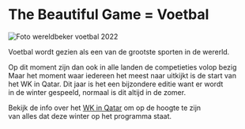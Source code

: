 <!DOCTYPE html>
<html lang="nl">
<head>
    <meta charset="UTF-8">
    <meta name="viewport" content="width=device-width, initial-scale=1.0">
    <title>The Beautiful Game</title>
    <link rel="stylesheet" href="css/main.css">
</head>
<body>
    <h1>The Beautiful Game = Voetbal</h1>
    <img src="https://www.rtlnieuws.nl/sites/default/files/styles/liggend/public/content/images/2019/09/03/logo_qatar.png?h=ab94ba44&itok=fKm-2tw7" alt="Foto wereldbeker voetbal 2022" />
    <p>Voetbal wordt gezien als een van de grootste sporten in de wererld.</p>
    <p>Op dit moment zijn dan ook in alle landen de competieties volop bezig<br />
        Maar het moment waar iedereen het meest naar uitkijkt is de start van <br />
        het WK in Qatar. Dit jaar is het een bijzondere editie want er wordt <br />
        in de winter gespeeld, normaal is dit altijd in de zomer.</p>
    <p>Bekijk de info over het <a href= "https://www.qatarwk2022.com"> WK in Qatar</a> om op de hoogte te zijn <br />
    van alles dat deze winter op het programma staat. </p>
</body>
</html>

